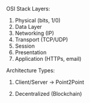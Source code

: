 OSI Stack Layers:

1. Physical (bits, 1/0)
2. Data Layer
3. Networking (IP)
4. Transport (TCP/UDP)
5. Session
6. Presentation
7. Application (HTTPs, email)

Architecture Types:

1. Client/Server
-> Point2Point

2. Decentralized (Blockchain)